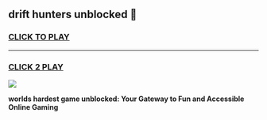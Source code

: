 
## drift hunters unblocked 👋
<h3>
<a href="https://premium.freeplayer.one?title=drift_hunters_unblocked&ref=13F">CLICK TO PLAY</a></h3>
<hr>

<h3>
<a href="https://premium.freeplayer.one?title=drift_hunters_unblocked&ref=13F">CLICK 2 PLAY</a>
  
</h3>

<a href="https://premium.freeplayer.one?title=drift_hunters_unblocked&ref=12F/"><img src="https://clearcache.store/games.png"></a>


**worlds hardest game unblocked: Your Gateway to Fun and Accessible Online Gaming**

